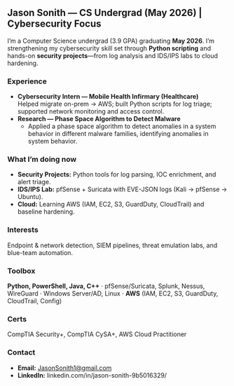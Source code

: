 ## Jason Sonith — CS Undergrad (May 2026) | Cybersecurity Focus

I’m a Computer Science undergrad (3.9 GPA) graduating **May 2026**. I’m strengthening my cybersecurity skill set through **Python scripting** and hands-on **security projects**—from log analysis and IDS/IPS labs to cloud hardening.

### Experience
- **Cybersecurity Intern — Mobile Health Infirmary (Healthcare)**  
  Helped migrate on-prem → AWS; built Python scripts for log triage; supported network monitoring and access control.
- **Research — Phase Space Algorithm to Detect Malware**  
  - Applied a phase space algorithm to detect anomalies in a system behavior in different malware families, identifying anomalies in system behavior.




### What I’m doing now
- **Security Projects:** Python tools for log parsing, IOC enrichment, and alert triage.
- **IDS/IPS Lab:** pfSense + Suricata with EVE-JSON logs (Kali → pfSense → Ubuntu).
- **Cloud:** Learning AWS (IAM, EC2, S3, GuardDuty, CloudTrail) and baseline hardening.

### Interests
Endpoint & network detection, SIEM pipelines, threat emulation labs, and blue-team automation.

### Toolbox
**Python, PowerShell, Java, C++** · pfSense/Suricata, Splunk, Nessus, WireGuard · Windows Server/AD, Linux · **AWS** (IAM, EC2, S3, GuardDuty, CloudTrail, Config)

### Certs
CompTIA Security+, CompTIA CySA+, AWS Cloud Practitioner

### Contact
- **Email:** JasonSonith1@gmail.com
- **LinkedIn:** linkedin.com/in/jason-sonith-9b5016329/
